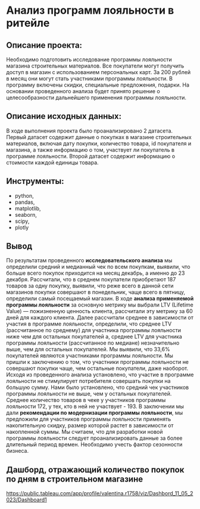 # Анализ программ лояльности в ритейле
## Описание проекта:
Необходимо подготовить исследование программы лояльности магазина строительных материалов. Все покупатели могут получить доступ в магазин с использованием персональных карт. За 200 рублей в месяц они могут стать участниками программы лояльности. В программу включены скидки, специальные предложения, подарки. На основании проведенного анализа будет принято решение о целесообразности дальнейшего применения программы лояльности.
## Описание исходных данных:
В ходе выполнения проекта было проанализировано 2 датасета. Первый датасет содержит данные о покупках в магазине строительных материалов, включая дату покупки, количество товара, id покупателя и магазина, а также информацию о том, участвует ли покупатель в программе лояльности. Второй датасет содержит информацию о стоимости каждой единицы товара.
## Инструменты:
- python,
- pandas,
- matplotlib,
- seaborn,
- scipy,
- plotly

## Вывод
По результатам проведенного **исследовательского анализа** мы определили средний и медианный чек по всем покупкам, выявили, что больше всего покупок приходится на месяц декабрь, а именно до 23 декабря. Рассчитали, что в среднем покупатели приобретают 187 товаров за одну покупку, выявили, что реже всего в данной сети магазинов покупки совершают в понедельник, чаще всего в пятницу, определили самый посещаемый магазин. В ходе **анализа применяемой программы лояльности** за основную метрику мы выбрали LTV (Lifetime Value) — пожизненную ценность клиента, рассчитали эту метрику за 60 дней для каждого клиента. Далее рассчитали среднее в зависимости от участия в программе лояльности, определили, что среднее LTV (рассчитанное по среднему) для участника программы лояльности ниже чем для остальных покупателей а, среднее LTV для участника программы лояльности (рассчитанное по медиане) незначительно выше, чем для остальных покупателей.  Мы выявили, что 33,6% покупателей являются участниками программы лояльности.
Мы пришли к заключению о том, что участники программы лояльности не совершают покупки чаще, чем остальные покупатели, даже наоборот. Исходя из проведенного анализа установлено, что участие в программе лояльности не стимулирует потребителя совершать покупки  на большую сумму. Нами было установлено, что средний чек участников программы лояльности не выше, чем у остальных покупателей. Среднее количество товаров в чеке у участников программы лояльности 172, у тех, кто в ней не участвует - 193. В заключении мы дали **рекомендации по модернизации программы лояльности**, мы предложили для участников программы лояльности применять накопительную скидку, размер которой растет в зависимости от накопленной суммы. Мы считаем, что для разработки  новой программы лояльности следует проанализировать данные за более длительный период времен. Необходимо учесть фактор сезонности бизнеса. 

## Дашборд, отражающий количество покупок по дням в строительном магазине
https://public.tableau.com/app/profile/valentina.r1758/viz/Dashbord_11_05_2023/Dashboard1
